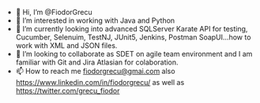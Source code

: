 - 👋 Hi, I’m @FiodorGrecu
- 👀 I’m interested in working with Java and Python
- 🌱 I’m currently looking into advanced SQLServer Karate API for testing, Cucumber, Selenuim, TestNJ, JUnit5, Jenkins, Postman SoapUI...how to work with XML and JSON files. 
- 💞️ I’m looking to collaborate as SDET on agile team environment and I am familiar with Git and Jira Atlasian for colaboration.
- 📫 How to reach me fiodorgrecu@gmai.com also https://www.linkedin.com/in/fiodorgrecu/ as well as https://twitter.com/grecu_fiodor

<!---
FiodorGrecu/FiodorGrecu is a ✨ special ✨ repository because its `README.md` (this file) appears on your GitHub profile.
You can click the Preview link to take a look at your changes.
--->
